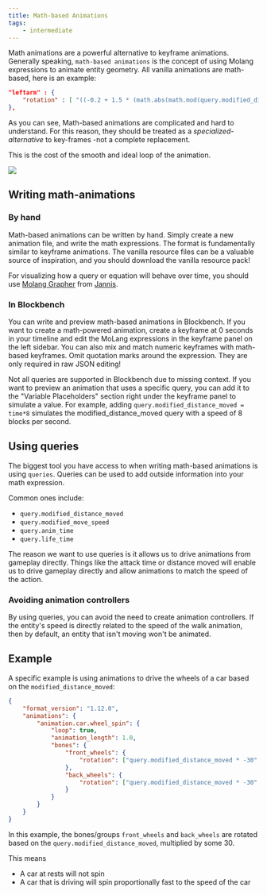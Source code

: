 ```yaml
---
title: Math-based Animations
tags:
    - intermediate
---
```


Math animations are a powerful alternative to keyframe animations. Generally speaking, `math-based animations` is the concept of using Molang expressions to animate entity geometry. All vanilla animations are math-based, here is an example:

<CodeHeader></CodeHeader>

```json
"leftarm" : {
    "rotation" : [ "((-0.2 + 1.5 * (math.abs(math.mod(query.modified_distance_moved, 13) - 6.5) - 3.25) / 3.25) * query.modified_move_speed) * 57.3 - variable.agent.armxrotationfactor", 0.0, "-variable.agent.armzrotation" ]
},
```

As you can see, Math-based animations are complicated and hard to understand. For this reason, they should be treated as a _specialized-alternative_ to key-frames -not a complete replacement.

This is the cost of the smooth and ideal loop of the animation.

![](/assets/images/visuals/math-based-animations/animation-1.gif)

## Writing math-animations

### By hand

Math-based animations can be written by hand. Simply create a new animation file, and write the math expressions. The format is fundamentally similar to keyframe animations. The vanilla resource files can be a valuable source of inspiration, and you should download the vanilla resource pack!

For visualizing how a query or equation will behave over time, you should use [Molang Grapher](https://jannisx11.github.io/molang-grapher/) from [Jannis](https://twitter.com/jannisx11). 

### In Blockbench

You can write and preview math-based animations in Blockbench.
If you want to create a math-powered animation, create a keyframe at 0 seconds in your timeline and edit the MoLang expressions in the keyframe panel on the left sidebar. You can also mix and match numeric keyframes with math-based keyframes.
Omit quotation marks around the expression. They are only required in raw JSON editing!

Not all queries are supported in Blockbench due to missing context. If you want to preview an animation that uses a specific query, you can add it to the "Variable Placeholders" section right under the keyframe panel to simulate a value.
For example, adding `query.modified_distance_moved = time*8` simulates the modified_distance_moved query with a speed of 8 blocks per second.

## Using queries

The biggest tool you have access to when writing math-based animations is using `queries`. Queries can be used to add outside information into your math expression.

Common ones include:

-   `query.modified_distance_moved`
-   `query.modified_move_speed`
-   `query.anim_time`
-   `query.life_time`

The reason we want to use queries is it allows us to drive animations from gameplay directly. Things like the attack time or distance moved will enable us to drive gameplay directly and allow animations to match the speed of the action.

### Avoiding animation controllers

By using queries, you can avoid the need to create animation controllers. If the entity's speed is directly related to the speed of the walk animation, then by default, an entity that isn't moving won't be animated.

## Example

A specific example is using animations to drive the wheels of a car based on the `modified_distance_moved`:

<CodeHeader></CodeHeader>

```json
{
	"format_version": "1.12.0",
	"animations": {
		"animation.car.wheel_spin": {
			"loop": true,
			"animation_length": 1.0,
			"bones": {
				"front_wheels": {
					"rotation": ["query.modified_distance_moved * -30", 0, 0]
				},
				"back_wheels": {
					"rotation": ["query.modified_distance_moved * -30", 0, 0]
				}
			}
		}
	}
}
```

In this example, the bones/groups `front_wheels` and `back_wheels` are rotated based on the `query.modified_distance_moved`, multiplied by some 30.

This means

-   A car at rests will not spin
-   A car that is driving will spin proportionally fast to the speed of the car
